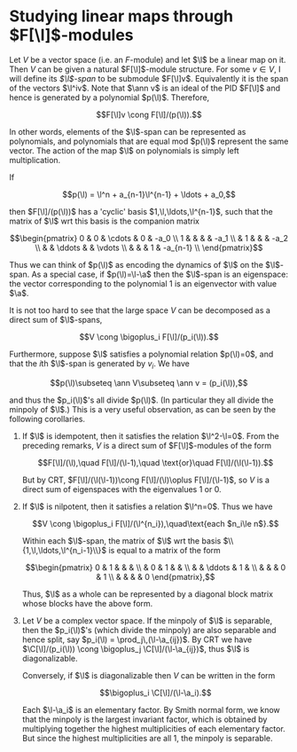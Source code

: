# Studying linear maps through $F[\l]$-modules


Let $V$ be a vector space (i.e. an $F$-module) and let $\l$ be a
linear map on it. Then $V$ can be given a natural $F[\l]$-module
structure. For some $v\in V$, I will define its *$\l$-span* to be
submodule $F[\l]v$. Equivalently it is the span of the vectors $\l^iv$. Note that $\ann v$ is an ideal of the PID $F[\l]$ and hence
is generated by a polynomial $p(\l)$. Therefore,

$$F[\l]v \cong F[\l]/(p(\l)).$$

In other words, elements of the $\l$-span can be represented as
polynomials, and polynomials that are equal mod $p(\l)$ represent the
same vector. The action of the map $\l$ on polynomials is simply left
multiplication.

If

$$p(\l) = \l^n + a_{n-1}\l^{n-1} + \ldots + a_0,$$

then $F[\l]/(p(\l))$ has a 'cyclic' basis $1,\l,\ldots,\l^{n-1}$, such
that the matrix of $\l$ wrt this basis is the companion matrix

$$\begin{pmatrix}
0 & 0 & \cdots & 0 & -a_0     \\
1 &   &        &   & -a_1     \\
  & 1 &        &   & -a_2     \\
  &   & \ddots &   & \vdots   \\
  &   &        & 1 & -a_{n-1} \\
\end{pmatrix}$$

Thus we can think of $p(\l)$ as encoding the dynamics of $\l$ on the
$\l$-span. As a special case, if $p(\l)=\l-\a$ then the $\l$-span is
an eigenspace: the vector corresponding to the polynomial 1 is an
eigenvector with value $\a$.

It is not too hard to see that the large space $V$ can be decomposed
as a direct sum of $\l$-spans,

$$V \cong \bigoplus_i F[\l]/(p_i(\l)).$$

Furthermore, suppose $\l$ satisfies a polynomial relation $p(\l)=0$,
and that the $i$th $\l$-span is generated by $v_i$. We have

$$p(\l)\subseteq \ann V\subseteq \ann v = (p_i(\l)),$$

and thus the $p_i(\l)$'s all divide $p(\l)$. (In particular they all
divide the minpoly of $\l$.) This is a very useful observation, as can
be seen by the following corollaries.

1. If $\l$ is idempotent, then it satisfies the relation
   $\l^2-\l=0$. From the preceding remarks, $V$ is a direct sum of
   $F[\l]$-modules of the form

   $$F[\l]/(\l),\quad F[\l]/(\l-1),\quad \text{or}\quad F[\l]/(\l(\l-1)).$$

   But by CRT, $F[\l]/(\l(\l-1))\cong F[\l]/(\l)\oplus F[\l]/(\l-1)$,
   so $V$ is a direct sum of eigenspaces with the eigenvalues 1 or 0.

2. If $\l$ is nilpotent, then it satisfies a relation $\l^n=0$. Thus
   we have

   $$V \cong \bigoplus_i F[\l]/(\l^{n_i}),\quad\text{each $n_i\le n$}.$$

   Within each $\l$-span, the matrix of $\l$ wrt the basis
   $\\{1,\l,\ldots,\l^{n_i-1}\\}$ is equal to a matrix of the form

   $$\begin{pmatrix}
   0 & 1 &        &   &   \\
     & 0 & 1      &   &   \\
     &   & \ddots & 1 &   \\
     &   &        & 0 & 1 \\
     &   &        &   & 0
   \end{pmatrix},$$

   Thus, $\l$ as a whole can be represented by a diagonal block matrix
   whose blocks have the above form.

3. Let $V$ be a complex vector space. If the minpoly of $\l$ is
   separable, then the $p_i(\l)$'s (which divide the minpoly) are also
   separable and hence split, say $p_i(\l) =
   \prod_j\,(\l-\a_{ij})$. By CRT we have $\C[\l]/(p_i(\l)) \cong
   \bigoplus_j \C[\l]/(\l-\a_{ij})$, thus $\l$ is diagonalizable.

   Conversely, if $\l$ is diagonalizable then $V$ can be written in
   the form

   $$\bigoplus_i \C[\l]/(\l-\a_i).$$

   Each $\l-\a_i$ is an elementary factor. By Smith normal form, we
   know that the minpoly is the largest invariant factor, which is
   obtained by multiplying together the highest multiplicities of each
   elementary factor. But since the highest multiplicities are all 1,
   the minpoly is separable.